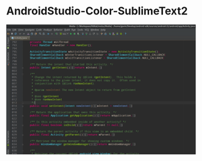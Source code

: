 AndroidStudio-Color-SublimeText2
================================

![SublimeText2](SublimeText2.png)



